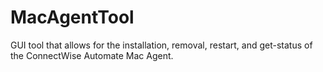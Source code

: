 # MacAgentTool
GUI tool that allows for the installation, removal, restart, and get-status of the ConnectWise Automate Mac Agent.

